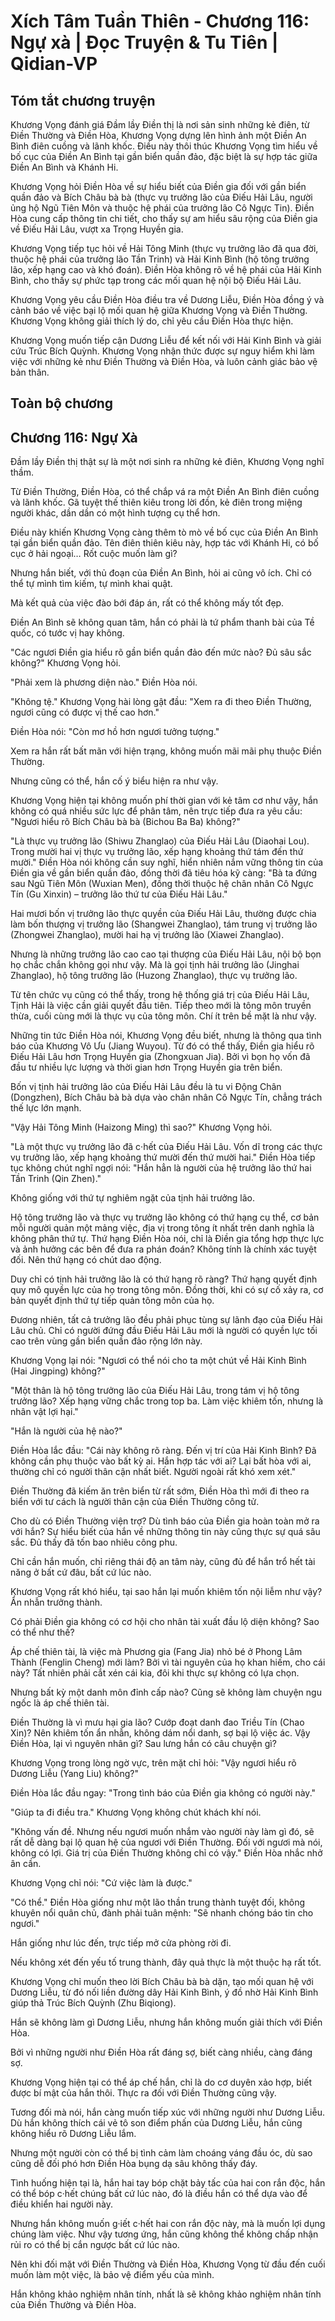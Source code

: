 # Xích Tâm Tuần Thiên - Chương 116: Ngự xà | Đọc Truyện & Tu Tiên | Qidian-VP



## Tóm tắt chương truyện

Khương Vọng đánh giá Đầm lầy Điền thị là nơi sản sinh những kẻ điên, từ Điền Thường và Điền Hòa, Khương Vọng dựng lên hình ảnh một Điền An Bình điên cuồng và lãnh khốc. Điều này thôi thúc Khương Vọng tìm hiểu về bố cục của Điền An Bình tại gần biển quần đảo, đặc biệt là sự hợp tác giữa Điền An Bình và Khánh Hi.

Khương Vọng hỏi Điền Hòa về sự hiểu biết của Điền gia đối với gần biển quần đảo và Bích Châu bà bà (thực vụ trưởng lão của Điếu Hải Lâu, người ủng hộ Ngũ Tiên Môn và thuộc hệ phái của trưởng lão Cô Ngực Tin). Điền Hòa cung cấp thông tin chi tiết, cho thấy sự am hiểu sâu rộng của Điền gia về Điếu Hải Lâu, vượt xa Trọng Huyền gia.

Khương Vọng tiếp tục hỏi về Hải Tông Minh (thực vụ trưởng lão đã qua đời, thuộc hệ phái của trưởng lão Tần Trinh) và Hải Kinh Bình (hộ tông trưởng lão, xếp hạng cao và khó đoán). Điền Hòa không rõ về hệ phái của Hải Kinh Bình, cho thấy sự phức tạp trong các mối quan hệ nội bộ Điếu Hải Lâu.

Khương Vọng yêu cầu Điền Hòa điều tra về Dương Liễu, Điền Hòa đồng ý và cảnh báo về việc bại lộ mối quan hệ giữa Khương Vọng và Điền Thường. Khương Vọng không giải thích lý do, chỉ yêu cầu Điền Hòa thực hiện.

Khương Vọng muốn tiếp cận Dương Liễu để kết nối với Hải Kinh Bình và giải cứu Trúc Bích Quỳnh. Khương Vọng nhận thức được sự nguy hiểm khi làm việc với những kẻ như Điền Thường và Điền Hòa, và luôn cảnh giác bảo vệ bản thân.


## Toàn bộ chương

## Chương 116: Ngự Xà

Đầm lầy Điền thị thật sự là một nơi sinh ra những kẻ điên, Khương Vọng nghĩ thầm.

Từ Điền Thường, Điền Hòa, có thể chắp vá ra một Điền An Bình điên cuồng và lãnh khốc. Gã tuyệt thế thiên kiêu trong lời đồn, kẻ điên trong miệng người khác, dần dần có một hình tượng cụ thể hơn.

Điều này khiến Khương Vọng càng thêm tò mò về bố cục của Điền An Bình tại gần biển quần đảo. Tên điên thiên kiêu này, hợp tác với Khánh Hi, có bố cục ở hải ngoại… Rốt cuộc muốn làm gì?

Nhưng hắn biết, với thủ đoạn của Điền An Bình, hỏi ai cũng vô ích. Chỉ có thể tự mình tìm kiếm, tự mình khai quật.

Mà kết quả của việc đào bới đáp án, rất có thể không mấy tốt đẹp.

Điền An Bình sẽ không quan tâm, hắn có phải là tứ phẩm thanh bài của Tề quốc, có tước vị hay không.

"Các ngươi Điền gia hiểu rõ gần biển quần đảo đến mức nào? Đủ sâu sắc không?" Khương Vọng hỏi.

"Phải xem là phương diện nào." Điền Hòa nói.

"Không tệ." Khương Vọng hài lòng gật đầu: "Xem ra đi theo Điền Thường, ngươi cũng có được vị thế cao hơn."

Điền Hòa nói: "Còn mơ hồ hơn ngươi tưởng tượng."

Xem ra hắn rất bất mãn với hiện trạng, không muốn mãi mãi phụ thuộc Điền Thường.

Nhưng cũng có thể, hắn cố ý biểu hiện ra như vậy.

Khương Vọng hiện tại không muốn phí thời gian với kẻ tâm cơ như vậy, hắn không có quá nhiều sức lực để phân tâm, nên trực tiếp đưa ra yêu cầu: "Ngươi hiểu rõ Bích Châu bà bà (Bichou Ba Ba) không?"

"Là thực vụ trưởng lão (Shiwu Zhanglao) của Điếu Hải Lâu (Diaohai Lou). Trong mười hai vị thực vụ trưởng lão, xếp hạng khoảng thứ tám đến thứ mười." Điền Hòa nói không cần suy nghĩ, hiển nhiên nắm vững thông tin của Điền gia về gần biển quần đảo, đồng thời đã tiêu hóa kỹ càng: "Bà ta đứng sau Ngũ Tiên Môn (Wuxian Men), đồng thời thuộc hệ chân nhân Cô Ngực Tín (Gu Xinxin) – trưởng lão thứ tư của Điếu Hải Lâu."

Hai mươi bốn vị trưởng lão thực quyền của Điếu Hải Lâu, thường được chia làm bốn thượng vị trưởng lão (Shangwei Zhanglao), tám trung vị trưởng lão (Zhongwei Zhanglao), mười hai hạ vị trưởng lão (Xiawei Zhanglao).

Nhưng là những trưởng lão cao cao tại thượng của Điếu Hải Lâu, nội bộ bọn họ chắc chắn không gọi như vậy. Mà là gọi tịnh hải trưởng lão (Jinghai Zhanglao), hộ tông trưởng lão (Huzong Zhanglao), thực vụ trưởng lão.

Từ tên chức vụ cũng có thể thấy, trong hệ thống giá trị của Điếu Hải Lâu, Tịnh Hải là việc cần giải quyết đầu tiên. Tiếp theo mới là tông môn truyền thừa, cuối cùng mới là thực vụ của tông môn. Chí ít trên bề mặt là như vậy.

Những tin tức Điền Hòa nói, Khương Vọng đều biết, nhưng là thông qua tình báo của Khương Vô Ưu (Jiang Wuyou). Từ đó có thể thấy, Điền gia hiểu rõ Điếu Hải Lâu hơn Trọng Huyền gia (Zhongxuan Jia). Bởi vì bọn họ vốn đã đầu tư nhiều lực lượng và thời gian hơn Trọng Huyền gia trên biển.

Bốn vị tịnh hải trưởng lão của Điếu Hải Lâu đều là tu vi Động Chân (Dongzhen), Bích Châu bà bà dựa vào chân nhân Cô Ngực Tín, chẳng trách thế lực lớn mạnh.

"Vậy Hải Tông Minh (Haizong Ming) thì sao?" Khương Vọng hỏi.

"Là một thực vụ trưởng lão đã c·hết của Điếu Hải Lâu. Vốn dĩ trong các thực vụ trưởng lão, xếp hạng khoảng thứ mười đến thứ mười hai." Điền Hòa tiếp tục không chút nghĩ ngợi nói: "Hắn hẳn là người của hệ trưởng lão thứ hai Tần Trinh (Qin Zhen)."

Không giống với thứ tự nghiêm ngặt của tịnh hải trưởng lão.

Hộ tông trưởng lão và thực vụ trưởng lão không có thứ hạng cụ thể, cơ bản mỗi người quản một mảng việc, địa vị trong tông ít nhất trên danh nghĩa là không phân thứ tự. Thứ hạng Điền Hòa nói, chỉ là Điền gia tổng hợp thực lực và ảnh hưởng các bên để đưa ra phán đoán? Không tính là chính xác tuyệt đối. Nên thứ hạng có chút dao động.

Duy chỉ có tịnh hải trưởng lão là có thứ hạng rõ ràng? Thứ hạng quyết định quy mô quyền lực của họ trong tông môn. Đồng thời, khi có sự cố xảy ra, cơ bản quyết định thứ tự tiếp quản tông môn của họ.

Đương nhiên, tất cả trưởng lão đều phải phục tùng sự lãnh đạo của Điếu Hải Lâu chủ. Chỉ có người đứng đầu Điếu Hải Lâu mới là người có quyền lực tối cao trên vùng gần biển quần đảo rộng lớn này.

Khương Vọng lại nói: "Ngươi có thể nói cho ta một chút về Hải Kinh Bình (Hai Jingping) không?"

"Một thân là hộ tông trưởng lão của Điếu Hải Lâu, trong tám vị hộ tông trưởng lão? Xếp hạng vững chắc trong top ba. Làm việc khiêm tốn, nhưng là nhân vật lợi hại."

"Hắn là người của hệ nào?"

Điền Hòa lắc đầu: "Cái này không rõ ràng. Đến vị trí của Hải Kinh Bình? Đã không cần phụ thuộc vào bất kỳ ai. Hắn hợp tác với ai? Lại bất hòa với ai, thường chỉ có người thân cận nhất biết. Người ngoài rất khó xem xét."

Điền Thường đã kiếm ăn trên biển từ rất sớm, Điền Hòa thì mới đi theo ra biển với tư cách là người thân cận của Điền Thường công tử.

Cho dù có Điền Thường viện trợ? Dù tình báo của Điền gia hoàn toàn mở ra với hắn? Sự hiểu biết của hắn về những thông tin này cũng thực sự quá sâu sắc. Đủ thấy đã tốn bao nhiêu công phu.

Chỉ cần hắn muốn, chỉ riêng thái độ an tâm này, cũng đủ để hắn trổ hết tài năng ở bất cứ đâu, bất cứ lúc nào.

Khương Vọng rất khó hiểu, tại sao hắn lại muốn khiêm tốn nội liễm như vậy? Ẩn nhẫn trưởng thành.

Có phải Điền gia không có cơ hội cho nhân tài xuất đầu lộ diện không? Sao có thể như thế?

Áp chế thiên tài, là việc mà Phương gia (Fang Jia) nhỏ bé ở Phong Lâm Thành (Fenglin Cheng) mới làm? Bởi vì tài nguyên của họ khan hiếm, cho cái này? Tất nhiên phải cắt xén cái kia, đôi khi thực sự không có lựa chọn.

Nhưng bất kỳ một danh môn đỉnh cấp nào? Cũng sẽ không làm chuyện ngu ngốc là áp chế thiên tài.

Điền Thường là vì mưu hại gia lão? Cướp đoạt danh đao Triều Tín (Chao Xin)? Nên khiêm tốn ẩn nhẫn, không dám nổi danh, sợ bại lộ việc ác. Vậy Điền Hòa, lại vì nguyên nhân gì? Sau lưng hắn có câu chuyện gì?

Khương Vọng trong lòng ngờ vực, trên mặt chỉ hỏi: "Vậy ngươi hiểu rõ Dương Liễu (Yang Liu) không?"

Điền Hòa lắc đầu ngay: "Trong tình báo của Điền gia không có người này."

"Giúp ta đi điều tra." Khương Vọng không chút khách khí nói.

"Không vấn đề. Nhưng nếu ngươi muốn nhắm vào người này làm gì đó, sẽ rất dễ dàng bại lộ quan hệ của ngươi với Điền Thường. Đối với ngươi mà nói, không có lợi. Giá trị của Điền Thường không chỉ có vậy." Điền Hòa nhắc nhở ân cần.

Khương Vọng chỉ nói: "Cứ việc làm là được."

"Có thể." Điền Hòa giống như một lão thần trung thành tuyệt đối, không khuyên nổi quân chủ, đành phải tuân mệnh: "Sẽ nhanh chóng báo tin cho ngươi."

Hắn giống như lúc đến, trực tiếp mở cửa phòng rời đi.

Nếu không xét đến yếu tố trung thành, đây quả thực là một thuộc hạ rất tốt.

Khương Vọng chỉ muốn theo lời Bích Châu bà bà dặn, tạo mối quan hệ với Dương Liễu, từ đó nối liền đường dây Hải Kinh Bình, ý đồ nhờ Hải Kinh Bình giúp thả Trúc Bích Quỳnh (Zhu Biqiong).

Hắn sẽ không làm gì Dương Liễu, nhưng hắn không muốn giải thích với Điền Hòa.

Bởi vì những người như Điền Hòa rất đáng sợ, biết càng nhiều, càng đáng sợ.

Khương Vọng hiện tại có thể áp chế hắn, chỉ là do cơ duyên xảo hợp, biết được bí mật của hắn thôi. Thực ra đối với Điền Thường cũng vậy.

Tương đối mà nói, hắn càng muốn tiếp xúc với những người như Dương Liễu. Dù hắn không thích cái vẻ tô son điểm phấn của Dương Liễu, hắn cũng không hiểu rõ Dương Liễu lắm.

Nhưng một người còn có thể bị tình cảm làm choáng váng đầu óc, dù sao cũng dễ đối phó hơn Điền Hòa bụng dạ sâu không thấy đáy.

Tình huống hiện tại là, hắn hai tay bóp chặt bảy tấc của hai con rắn độc, hắn có thể bóp c·hết chúng bất cứ lúc nào, đó là điều hắn có thể dựa vào để điều khiển hai người này.

Nhưng hắn không muốn g·iết c·hết hai con rắn độc này, mà là muốn lợi dụng chúng làm việc. Như vậy tương ứng, hắn cũng không thể không chấp nhận rủi ro có thể bị cắn ngược bất cứ lúc nào.

Nên khi đối mặt với Điền Thường và Điền Hòa, Khương Vọng từ đầu đến cuối muốn làm một việc, là bảo vệ điểm yếu của mình.

Hắn không khảo nghiệm nhân tính, nhất là sẽ không khảo nghiệm nhân tính của Điền Thường và Điền Hòa.